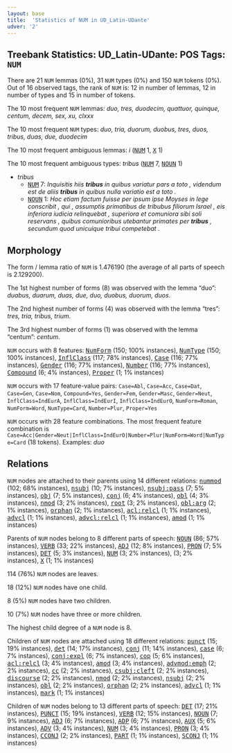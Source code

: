 ```yaml
---
layout: base
title:  'Statistics of NUM in UD_Latin-UDante'
udver: '2'
---
```


## Treebank Statistics: UD_Latin-UDante: POS Tags: `NUM`

There are 21 `NUM` lemmas (0%), 31 `NUM` types (0%) and 150 `NUM` tokens (0%).
Out of 16 observed tags, the rank of `NUM` is: 12 in number of lemmas, 12 in number of types and 15 in number of tokens.

The 10 most frequent `NUM` lemmas: <em>duo, tres, duodecim, quattuor, quinque, centum, decem, sex, xu, clxxx</em>

The 10 most frequent `NUM` types:  <em>duo, tria, duorum, duobus, tres, duos, tribus, duas, due, duodecim</em>

The 10 most frequent ambiguous lemmas: <em>i</em> (<tt><a href="la_udante-pos-NUM.html">NUM</a></tt> 1, <tt><a href="la_udante-pos-X.html">X</a></tt> 1)

The 10 most frequent ambiguous types:  <em>tribus</em> (<tt><a href="la_udante-pos-NUM.html">NUM</a></tt> 7, <tt><a href="la_udante-pos-NOUN.html">NOUN</a></tt> 1)


* <em>tribus</em>
  * <tt><a href="la_udante-pos-NUM.html">NUM</a></tt> 7: <em>Inquisitis hiis <b>tribus</b> in quibus variatur pars a toto , videndum est de aliis <b>tribus</b> in quibus nulla variatio est a toto .</em>
  * <tt><a href="la_udante-pos-NOUN.html">NOUN</a></tt> 1: <em>Hoc etiam factum fuisse per ipsum ipse Moyses in lege conscribit , qui , assumptis primatibus de tribubus filiorum Israel , eis inferiora iudicia relinquebat , superiora et comuniora sibi soli reservans , quibus comunioribus utebantur primates per <b>tribus</b> , secundum quod unicuique tribui competebat .</em>

## Morphology

The form / lemma ratio of `NUM` is 1.476190 (the average of all parts of speech is 2.129200).

The 1st highest number of forms (8) was observed with the lemma “duo”: <em>duabus, duarum, duas, due, duo, duobus, duorum, duos</em>.

The 2nd highest number of forms (4) was observed with the lemma “tres”: <em>tres, tria, tribus, trium</em>.

The 3rd highest number of forms (1) was observed with the lemma “centum”: <em>centum</em>.

`NUM` occurs with 8 features: <tt><a href="la_udante-feat-NumForm.html">NumForm</a></tt> (150; 100% instances), <tt><a href="la_udante-feat-NumType.html">NumType</a></tt> (150; 100% instances), <tt><a href="la_udante-feat-InflClass.html">InflClass</a></tt> (117; 78% instances), <tt><a href="la_udante-feat-Case.html">Case</a></tt> (116; 77% instances), <tt><a href="la_udante-feat-Gender.html">Gender</a></tt> (116; 77% instances), <tt><a href="la_udante-feat-Number.html">Number</a></tt> (116; 77% instances), <tt><a href="la_udante-feat-Compound.html">Compound</a></tt> (6; 4% instances), <tt><a href="la_udante-feat-Proper.html">Proper</a></tt> (1; 1% instances)

`NUM` occurs with 17 feature-value pairs: `Case=Abl`, `Case=Acc`, `Case=Dat`, `Case=Gen`, `Case=Nom`, `Compound=Yes`, `Gender=Fem`, `Gender=Masc`, `Gender=Neut`, `InflClass=IndEurA`, `InflClass=IndEurI`, `InflClass=IndEurO`, `NumForm=Roman`, `NumForm=Word`, `NumType=Card`, `Number=Plur`, `Proper=Yes`

`NUM` occurs with 28 feature combinations.
The most frequent feature combination is `Case=Acc|Gender=Neut|InflClass=IndEurO|Number=Plur|NumForm=Word|NumType=Card` (18 tokens).
Examples: <em>duo</em>


## Relations

`NUM` nodes are attached to their parents using 14 different relations: <tt><a href="la_udante-dep-nummod.html">nummod</a></tt> (102; 68% instances), <tt><a href="la_udante-dep-nsubj.html">nsubj</a></tt> (10; 7% instances), <tt><a href="la_udante-dep-nsubj-pass.html">nsubj:pass</a></tt> (7; 5% instances), <tt><a href="la_udante-dep-obj.html">obj</a></tt> (7; 5% instances), <tt><a href="la_udante-dep-conj.html">conj</a></tt> (6; 4% instances), <tt><a href="la_udante-dep-obl.html">obl</a></tt> (4; 3% instances), <tt><a href="la_udante-dep-nmod.html">nmod</a></tt> (3; 2% instances), <tt><a href="la_udante-dep-root.html">root</a></tt> (3; 2% instances), <tt><a href="la_udante-dep-obl-arg.html">obl:arg</a></tt> (2; 1% instances), <tt><a href="la_udante-dep-orphan.html">orphan</a></tt> (2; 1% instances), <tt><a href="la_udante-dep-acl-relcl.html">acl:relcl</a></tt> (1; 1% instances), <tt><a href="la_udante-dep-advcl.html">advcl</a></tt> (1; 1% instances), <tt><a href="la_udante-dep-advcl-relcl.html">advcl:relcl</a></tt> (1; 1% instances), <tt><a href="la_udante-dep-amod.html">amod</a></tt> (1; 1% instances)

Parents of `NUM` nodes belong to 8 different parts of speech: <tt><a href="la_udante-pos-NOUN.html">NOUN</a></tt> (86; 57% instances), <tt><a href="la_udante-pos-VERB.html">VERB</a></tt> (33; 22% instances), <tt><a href="la_udante-pos-ADJ.html">ADJ</a></tt> (12; 8% instances), <tt><a href="la_udante-pos-PRON.html">PRON</a></tt> (7; 5% instances), <tt><a href="la_udante-pos-DET.html">DET</a></tt> (5; 3% instances), <tt><a href="la_udante-pos-NUM.html">NUM</a></tt> (3; 2% instances),  (3; 2% instances), <tt><a href="la_udante-pos-X.html">X</a></tt> (1; 1% instances)

114 (76%) `NUM` nodes are leaves.

18 (12%) `NUM` nodes have one child.

8 (5%) `NUM` nodes have two children.

10 (7%) `NUM` nodes have three or more children.

The highest child degree of a `NUM` node is 8.

Children of `NUM` nodes are attached using 18 different relations: <tt><a href="la_udante-dep-punct.html">punct</a></tt> (15; 19% instances), <tt><a href="la_udante-dep-det.html">det</a></tt> (14; 17% instances), <tt><a href="la_udante-dep-conj.html">conj</a></tt> (11; 14% instances), <tt><a href="la_udante-dep-case.html">case</a></tt> (6; 7% instances), <tt><a href="la_udante-dep-conj-expl.html">conj:expl</a></tt> (6; 7% instances), <tt><a href="la_udante-dep-cop.html">cop</a></tt> (5; 6% instances), <tt><a href="la_udante-dep-acl-relcl.html">acl:relcl</a></tt> (3; 4% instances), <tt><a href="la_udante-dep-amod.html">amod</a></tt> (3; 4% instances), <tt><a href="la_udante-dep-advmod-emph.html">advmod:emph</a></tt> (2; 2% instances), <tt><a href="la_udante-dep-cc.html">cc</a></tt> (2; 2% instances), <tt><a href="la_udante-dep-csubj-cleft.html">csubj:cleft</a></tt> (2; 2% instances), <tt><a href="la_udante-dep-discourse.html">discourse</a></tt> (2; 2% instances), <tt><a href="la_udante-dep-nmod.html">nmod</a></tt> (2; 2% instances), <tt><a href="la_udante-dep-nsubj.html">nsubj</a></tt> (2; 2% instances), <tt><a href="la_udante-dep-obl.html">obl</a></tt> (2; 2% instances), <tt><a href="la_udante-dep-orphan.html">orphan</a></tt> (2; 2% instances), <tt><a href="la_udante-dep-advcl.html">advcl</a></tt> (1; 1% instances), <tt><a href="la_udante-dep-mark.html">mark</a></tt> (1; 1% instances)

Children of `NUM` nodes belong to 13 different parts of speech: <tt><a href="la_udante-pos-DET.html">DET</a></tt> (17; 21% instances), <tt><a href="la_udante-pos-PUNCT.html">PUNCT</a></tt> (15; 19% instances), <tt><a href="la_udante-pos-VERB.html">VERB</a></tt> (12; 15% instances), <tt><a href="la_udante-pos-NOUN.html">NOUN</a></tt> (7; 9% instances), <tt><a href="la_udante-pos-ADJ.html">ADJ</a></tt> (6; 7% instances), <tt><a href="la_udante-pos-ADP.html">ADP</a></tt> (6; 7% instances), <tt><a href="la_udante-pos-AUX.html">AUX</a></tt> (5; 6% instances), <tt><a href="la_udante-pos-ADV.html">ADV</a></tt> (3; 4% instances), <tt><a href="la_udante-pos-NUM.html">NUM</a></tt> (3; 4% instances), <tt><a href="la_udante-pos-PRON.html">PRON</a></tt> (3; 4% instances), <tt><a href="la_udante-pos-CCONJ.html">CCONJ</a></tt> (2; 2% instances), <tt><a href="la_udante-pos-PART.html">PART</a></tt> (1; 1% instances), <tt><a href="la_udante-pos-SCONJ.html">SCONJ</a></tt> (1; 1% instances)

